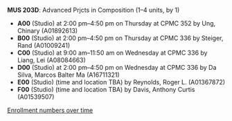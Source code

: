 **MUS 203D**: Advanced Prjcts in Composition (1–4 units, by 1)

- **A00** (Studio) at 2:00 pm–4:50 pm on Thursday at CPMC 352 by Ung, Chinary (A01892613)
- **B00** (Studio) at 2:00 pm–4:50 pm on Thursday at CPMC 336 by Steiger, Rand (A01009241)
- **C00** (Studio) at 9:00 am–11:50 am on Wednesday at CPMC 336 by Liang, Lei (A08084663)
- **D00** (Studio) at 2:00 pm–4:50 pm on Wednesday at CPMC 336 by Da Silva, Marcos Balter Ma (A16711321)
- **E00** (Studio) (time and location TBA) by Reynolds, Roger L. (A01367872)
- **F00** (Studio) (time and location TBA) by Davis, Anthony Curtis (A01539507)

[Enrollment numbers over time](./MUS203D.tsv)
